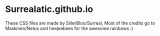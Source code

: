 # Surrealatic.github.io
These CSS files are made by SiilerBloo/Surreal, Most of the credits go to Maskinen/Netux and heejeebees for the awesome rainbows :)
